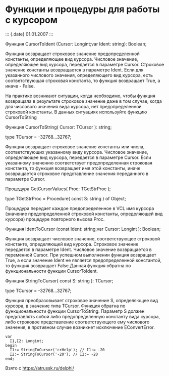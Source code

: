 Функции и процедуры для работы с курсором
=========================================

::: {.date}
01.01.2007
:::

Функция CursorToIdent (Cursor: Longint;var Ident: string): Boolean;

Функция возвращает строковое значение предопределенной константы,
определяющее вид курсора. Числовое значение, определяющее вид курсора,
передается в параметре Cursor. Строковое значение константы возвращается
в параметре Ident. Если для указанного числового значения, определяющего
вид курсора, есть соответствующая строковая константа, то функция
возвращает True, а иначе - False.

На практике возникают ситуации, когда необходимо, чтобы функция
возвращала в результате строковое значение даже в том случае, когда для
числового значения вида курсора, нет предопределенной строковой
константы. В данных ситуациях используйте функцию CursorToString

Функция CursorToString( Cursor: TCursor ): string;

type TCursor = -32768\...32767;

Функция возвращает строковое значение константы или числа,
соответствующих указанному виду курсора. Числовое значение, определяющее
вид курсора, передается в параметре Cursor. Если указанному значению
соответствует предопределенная строковая константа, то функция
возвращает имя этой константы, иначе возвращается строковое
представление значения переданного в параметре Cursor.

Процедура GetCursorValues( Proc: TGetStrProc );

type TGetStrProc = Procedure( const S: string ) of Object;

Процедура передает каждое предопределенное в VCL имя курсора (значение
предопределенной строковой константы, определяющей вид курсора)
процедуре повторного вызова Proc.

Функция IdentToCursor (const Ident: string;var Cursor: Longint ):
Boolean;

Функция возвращает числовое значение, соответствующее строковой
константе, определяющей вид курсора. Строковое значение передается в
параметре Ident. Числовое значение возвращается в переменной Cursor. При
успешном выполнении функция возвращает True, а если значение Ident не
является предопределенной константой, то функция возвращает False.Данная
функция обратна по функциональности функции CursorToIdent.

Функция StringToCursor( const S: string ): TCursor;

type TCursor = -32768\...32767;

Функция преобразовывает строковое значение S, определяющее вид курсора,
в значение типа TCursor. Функция обратна по функциональности функции
CursorToString. Параметр S должен представлять собой либо
предопределенную константу вида курсора, либо строковое представление
соответствующего ему числового значения, в противном случае возникнет
исключение EConvertError.

    var
      I1,I2: Longint;
    begin
      I1:= StringToCursor('crHelp'); // I1:= -20
      I2:= StringToCursor('-20'); // I2:= -20
    end;

Взято с <https://atrussk.ru/delphi/>
